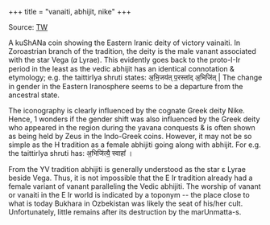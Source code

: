 +++
title = "vanaiti, abhijit, nike"
+++

Source: [TW](https://threadreaderapp.com/thread/1513359562979651584.html)


A kuShANa coin showing the Eastern Iranic deity of victory vainaiti. In Zoroastrian branch of the tradition, the deity is the male vanant associated with the star Vega (𝛼 Lyrae). This evidently goes back to the proto-I-Ir period in the least as the vedic abhijit has an identical connotation & etymology; e.g. the taittirIya shruti states: अ॒भि॒जय॑त् प॒रस्ता॑द् अ॒भिजि॑त् | The change in gender in the Eastern Iranosphere seems to be a departure from the ancestral state. 

The iconography is clearly influenced by the cognate Greek deity Nike. Hence, 1 wonders if the gender shift was also influenced by the Greek deity who appeared in the region during the yavana conquests & is often shown as being held by Zeus in the Indo-Greek coins. However, it may not be so simple as the H tradition as a female abhijiti going along with abhijit. For e.g. the taittirIya shruti has: अ॒भिजि॑त्यै॒ स्वाहा᳚ । 

From the YV tradition abhijiti is generally understood as the star ε Lyrae beside Vega. Thus, it is not impossible that the E Ir tradition already had a female variant of vanant paralleling the Vedic abhijiti. The worship of vanant or vanaiti in the E Ir world is indicated by a toponym -- the place close to what is today Bukhara in Ozbekistan was likely the seat of his/her cult. Unfortunately, little remains after its destruction by the marUnmatta-s. 
